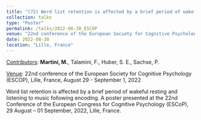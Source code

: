 ```yaml
---
title: "(72) Word list retention is affected by a brief period of wakeful resting and listening to music following encoding"
collection: talks
type: "Poster"
permalink: /talks/2022-08-30_ESCOP
venue: "22nd conference of the European Society for Cognitive Psychology (ESCOP) 2022"
date: 2022-08-30
location: "Lille, France"
---
```


<u>Contributors</u>: <b>Martini, M.</b>, Talamini, F., Huber, S. E., Sachse, P. 

<u>Venue</u>: 22nd conference of the European Society for Cognitive Psychology (ESCOP), Lille, France, August 29 - September 1, 2022

Word list retention is affected by a brief period of wakeful resting and listening to music following encoding. A poster presented at the 22nd Conference of the European Congress for Cognitive Psychology (ESCoP), 29 August – 01 September, 2022, Lille, France.